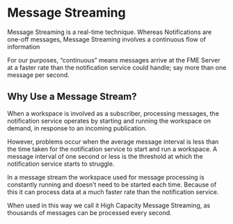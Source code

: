 # Message Streaming #

Message Streaming is a real-time technique. Whereas Notifications are one-off messages, Message Streaming involves a continuous flow of information

For our purposes, “continuous” means messages arrive at the FME Server at a faster rate than the notification service could handle; say more than one message per second.


## Why Use a Message Stream? ##

When a workspace is involved as a subscriber, processing messages, the notification service operates by starting and running the workspace on demand, in response to an incoming publication.

However, problems occur when the average message interval is less than the time taken for the notification service to start and run a workspace. A message interval of one second or less is the threshold at which the notification service starts to struggle.

In a message stream the workspace used for message processing is constantly running and doesn’t need to be started each time. Because of this it can process data at a much faster rate than the notification service.

When used in this way we call it High Capacity Message Streaming, as thousands of messages can be processed every second.
